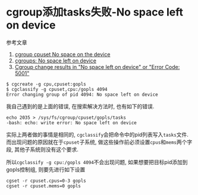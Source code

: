 # cgroup添加tasks失败-No space left on device

参考文章

1. [cgroup cpuset No space on the device](https://blog.51cto.com/bingeao/803306)
2. [cgroups: No space left on device](https://forums.fedoraforum.org/showthread.php?286332-cgroups-No-space-left-on-device)
3. [Cgroup change results in "No space left on device" or "Error Code: 5001"](https://access.redhat.com/solutions/232153)

```
$ cgcreate -g cpu,cpuset:gopls
$ cgclassify -g cpuset,cpu:/gopls 4094
Error changing group of pid 4094: No space left on device
```

我自己遇到的是上面的错误, 在搜索解决方法时, 也有如下的错误.

```
echo 2035 > /sys/fs/cgroup/cpuset/gopls/tasks 
-bash: echo: write error: No space left on device
```

实际上两者做的事情是相同的, `cgclassify`会把命令中的pid列表写入`tasks`文件. 而出现问题的原因就在于`cpuset`子系统, 做这些操作前必须设置`cpus`和`mems`两个字段, 其他子系统则没有这个要求.

所以`cgclassify -g cpu:/gopls 4094`不会出现问题, 如果想要把目标pid添加到gopls控制组, 则要先进行如下设置

```
cgset -r cpuset.cpus=0-3 gopls
cgset -r cpuset.mems=0 gopls
```
